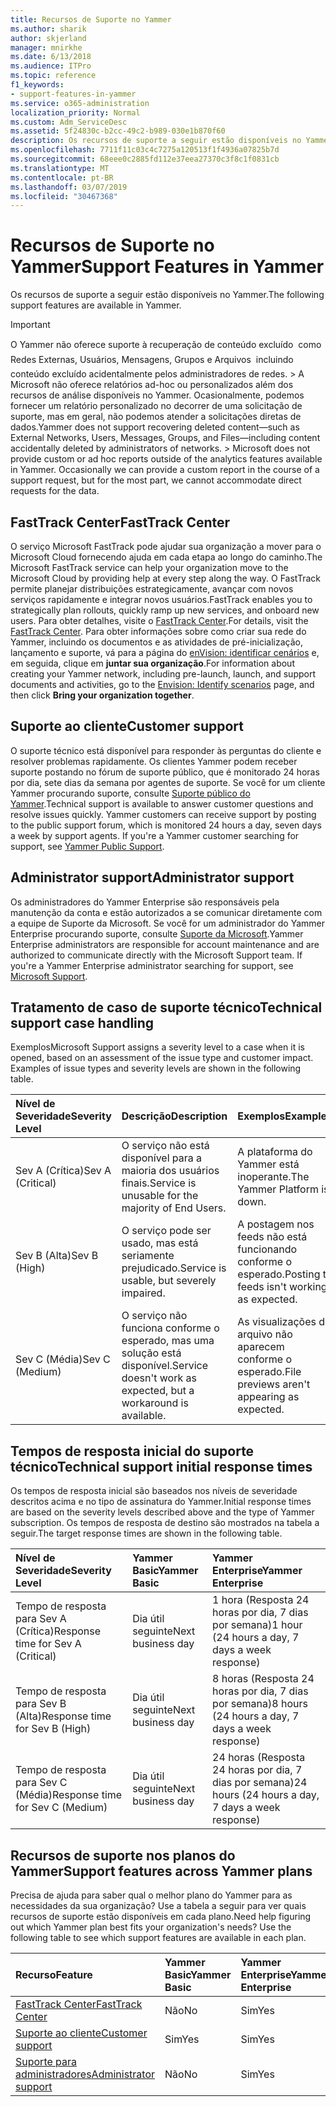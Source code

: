 ```yaml
---
title: Recursos de Suporte no Yammer
ms.author: sharik
author: skjerland
manager: mnirkhe
ms.date: 6/13/2018
ms.audience: ITPro
ms.topic: reference
f1_keywords:
- support-features-in-yammer
ms.service: o365-administration
localization_priority: Normal
ms.custom: Adm_ServiceDesc
ms.assetid: 5f24830c-b2cc-49c2-b989-030e1b870f60
description: Os recursos de suporte a seguir estão disponíveis no Yammer.
ms.openlocfilehash: 7711f11c03c4c7275a120513f1f4936a07825b7d
ms.sourcegitcommit: 68eee0c2885fd112e37eea27370c3f8c1f0831cb
ms.translationtype: MT
ms.contentlocale: pt-BR
ms.lasthandoff: 03/07/2019
ms.locfileid: "30467368"
---
```

# <a name="support-features-in-yammer"></a><span data-ttu-id="7b02e-103">Recursos de Suporte no Yammer</span><span class="sxs-lookup"><span data-stu-id="7b02e-103">Support Features in Yammer</span></span>

<span data-ttu-id="7b02e-104">Os recursos de suporte a seguir estão disponíveis no Yammer.</span><span class="sxs-lookup"><span data-stu-id="7b02e-104">The following support features are available in Yammer.</span></span>
  
> [!IMPORTANT]
> <span data-ttu-id="7b02e-p101">O Yammer não oferece suporte à recuperação de conteúdo excluído  como Redes Externas, Usuários, Mensagens, Grupos e Arquivos  incluindo conteúdo excluído acidentalmente pelos administradores de redes. > A Microsoft não oferece relatórios ad-hoc ou personalizados além dos recursos de análise disponíveis no Yammer. Ocasionalmente, podemos fornecer um relatório personalizado no decorrer de uma solicitação de suporte, mas em geral, não podemos atender a solicitações diretas de dados.</span><span class="sxs-lookup"><span data-stu-id="7b02e-p101">Yammer does not support recovering deleted content—such as External Networks, Users, Messages, Groups, and Files—including content accidentally deleted by administrators of networks. > Microsoft does not provide custom or ad hoc reports outside of the analytics features available in Yammer. Occasionally we can provide a custom report in the course of a support request, but for the most part, we cannot accommodate direct requests for the data.</span></span> 
  
## <a name="fasttrack-center"></a><span data-ttu-id="7b02e-108">FastTrack Center</span><span class="sxs-lookup"><span data-stu-id="7b02e-108">FastTrack Center</span></span>
<span data-ttu-id="7b02e-109"><a name="bkmk_FastTrackCenter"> </a></span><span class="sxs-lookup"><span data-stu-id="7b02e-109"></span></span>

<span data-ttu-id="7b02e-110">O serviço Microsoft FastTrack pode ajudar sua organização a mover para o Microsoft Cloud fornecendo ajuda em cada etapa ao longo do caminho.</span><span class="sxs-lookup"><span data-stu-id="7b02e-110">The Microsoft FastTrack service can help your organization move to the Microsoft Cloud by providing help at every step along the way.</span></span> <span data-ttu-id="7b02e-111">O FastTrack permite planejar distribuições estrategicamente, avançar com novos serviços rapidamente e integrar novos usuários.</span><span class="sxs-lookup"><span data-stu-id="7b02e-111">FastTrack enables you to strategically plan rollouts, quickly ramp up new services, and onboard new users.</span></span> <span data-ttu-id="7b02e-112">Para obter detalhes, visite o [FastTrack Center](https://go.microsoft.com/fwlink/?LinkID=518597&amp;clcid=0x409).</span><span class="sxs-lookup"><span data-stu-id="7b02e-112">For details, visit the [FastTrack Center](https://go.microsoft.com/fwlink/?LinkID=518597&amp;clcid=0x409).</span></span> <span data-ttu-id="7b02e-113">Para obter informações sobre como criar sua rede do Yammer, incluindo os documentos e as atividades de pré-inicialização, lançamento e suporte, vá para a página do [enVision: identificar cenários](https://fasttrack.microsoft.com/office/envision/identify-scenarios) e, em seguida, clique em **juntar sua organização**.</span><span class="sxs-lookup"><span data-stu-id="7b02e-113">For information about creating your Yammer network, including pre-launch, launch, and support documents and activities, go to the [Envision: Identify scenarios](https://fasttrack.microsoft.com/office/envision/identify-scenarios) page, and then click **Bring your organization together**.</span></span>
  
## <a name="customer-support"></a><span data-ttu-id="7b02e-114">Suporte ao cliente</span><span class="sxs-lookup"><span data-stu-id="7b02e-114">Customer support</span></span>
<span data-ttu-id="7b02e-115"><a name="BKMK_Customersupport"> </a></span><span class="sxs-lookup"><span data-stu-id="7b02e-115"></span></span>

<span data-ttu-id="7b02e-p103">O suporte técnico está disponível para responder às perguntas do cliente e resolver problemas rapidamente. Os clientes Yammer podem receber suporte postando no fórum de suporte público, que é monitorado 24 horas por dia, sete dias da semana por agentes de suporte. Se você for um cliente Yammer procurando suporte, consulte [Suporte público do Yammer](https://go.microsoft.com/fwlink/p/?LinkId=330921).</span><span class="sxs-lookup"><span data-stu-id="7b02e-p103">Technical support is available to answer customer questions and resolve issues quickly. Yammer customers can receive support by posting to the public support forum, which is monitored 24 hours a day, seven days a week by support agents. If you're a Yammer customer searching for support, see [Yammer Public Support](https://go.microsoft.com/fwlink/p/?LinkId=330921).</span></span>
  
## <a name="administrator-support"></a><span data-ttu-id="7b02e-119">Administrator support</span><span class="sxs-lookup"><span data-stu-id="7b02e-119">Administrator support</span></span>
<span data-ttu-id="7b02e-120"><a name="BKMK_Administratorsupport"> </a></span><span class="sxs-lookup"><span data-stu-id="7b02e-120"></span></span>

<span data-ttu-id="7b02e-p104">Os administradores do Yammer Enterprise são responsáveis pela manutenção da conta e estão autorizados a se comunicar diretamente com a equipe de Suporte da Microsoft. Se você for um administrador do Yammer Enterprise procurando suporte, consulte [Suporte da Microsoft](https://go.microsoft.com/fwlink/p/?LinkId=330922).</span><span class="sxs-lookup"><span data-stu-id="7b02e-p104">Yammer Enterprise administrators are responsible for account maintenance and are authorized to communicate directly with the Microsoft Support team. If you're a Yammer Enterprise administrator searching for support, see [Microsoft Support](https://go.microsoft.com/fwlink/p/?LinkId=330922).</span></span>
  
## <a name="technical-support-case-handling"></a><span data-ttu-id="7b02e-123">Tratamento de caso de suporte técnico</span><span class="sxs-lookup"><span data-stu-id="7b02e-123">Technical support case handling</span></span>
<span data-ttu-id="7b02e-124"><a name="BKMK_Administratorsupport"> </a></span><span class="sxs-lookup"><span data-stu-id="7b02e-124"></span></span>

<span data-ttu-id="7b02e-p105">Exemplos</span><span class="sxs-lookup"><span data-stu-id="7b02e-p105">Microsoft Support assigns a severity level to a case when it is opened, based on an assessment of the issue type and customer impact. Examples of issue types and severity levels are shown in the following table.</span></span> 
  
|<span data-ttu-id="7b02e-127">**Nível de Severidade**</span><span class="sxs-lookup"><span data-stu-id="7b02e-127">**Severity Level**</span></span>|<span data-ttu-id="7b02e-128">**Descrição**</span><span class="sxs-lookup"><span data-stu-id="7b02e-128">**Description**</span></span>|<span data-ttu-id="7b02e-129">**Exemplos**</span><span class="sxs-lookup"><span data-stu-id="7b02e-129">**Examples**</span></span>|
|:-----|:-----|:-----|
|<span data-ttu-id="7b02e-130">Sev A (Crítica)</span><span class="sxs-lookup"><span data-stu-id="7b02e-130">Sev A (Critical)</span></span>  <br/> |<span data-ttu-id="7b02e-131">O serviço não está disponível para a maioria dos usuários finais.</span><span class="sxs-lookup"><span data-stu-id="7b02e-131">Service is unusable for the majority of End Users.</span></span>  <br/> |<span data-ttu-id="7b02e-132">A plataforma do Yammer está inoperante.</span><span class="sxs-lookup"><span data-stu-id="7b02e-132">The Yammer Platform is down.</span></span>  <br/> |
|<span data-ttu-id="7b02e-133">Sev B (Alta)</span><span class="sxs-lookup"><span data-stu-id="7b02e-133">Sev B (High)</span></span>  <br/> |<span data-ttu-id="7b02e-134">O serviço pode ser usado, mas está seriamente prejudicado.</span><span class="sxs-lookup"><span data-stu-id="7b02e-134">Service is usable, but severely impaired.</span></span>  <br/> |<span data-ttu-id="7b02e-135">A postagem nos feeds não está funcionando conforme o esperado.</span><span class="sxs-lookup"><span data-stu-id="7b02e-135">Posting to feeds isn't working as expected.</span></span>  <br/> |
|<span data-ttu-id="7b02e-136">Sev C (Média)</span><span class="sxs-lookup"><span data-stu-id="7b02e-136">Sev C (Medium)</span></span>  <br/> |<span data-ttu-id="7b02e-137">O serviço não funciona conforme o esperado, mas uma solução está disponível.</span><span class="sxs-lookup"><span data-stu-id="7b02e-137">Service doesn't work as expected, but a workaround is available.</span></span>  <br/> |<span data-ttu-id="7b02e-138">As visualizações do arquivo não aparecem conforme o esperado.</span><span class="sxs-lookup"><span data-stu-id="7b02e-138">File previews aren't appearing as expected.</span></span>  <br/> |
   
## <a name="technical-support-initial-response-times"></a><span data-ttu-id="7b02e-139">Tempos de resposta inicial do suporte técnico</span><span class="sxs-lookup"><span data-stu-id="7b02e-139">Technical support initial response times</span></span>
<span data-ttu-id="7b02e-140"><a name="BKMK_Administratorsupport"> </a></span><span class="sxs-lookup"><span data-stu-id="7b02e-140"></span></span>

<span data-ttu-id="7b02e-141">Os tempos de resposta inicial são baseados nos níveis de severidade descritos acima e no tipo de assinatura do Yammer.</span><span class="sxs-lookup"><span data-stu-id="7b02e-141">Initial response times are based on the severity levels described above and the type of Yammer subscription.</span></span> <span data-ttu-id="7b02e-142">Os tempos de resposta de destino são mostrados na tabela a seguir.</span><span class="sxs-lookup"><span data-stu-id="7b02e-142">The target response times are shown in the following table.</span></span>
  
|<span data-ttu-id="7b02e-143">**Nível de Severidade**</span><span class="sxs-lookup"><span data-stu-id="7b02e-143">**Severity Level**</span></span>|<span data-ttu-id="7b02e-144">**Yammer Basic**</span><span class="sxs-lookup"><span data-stu-id="7b02e-144">**Yammer Basic**</span></span>|<span data-ttu-id="7b02e-145">**Yammer Enterprise**</span><span class="sxs-lookup"><span data-stu-id="7b02e-145">**Yammer Enterprise**</span></span>|
|:-----|:-----|:-----|
|<span data-ttu-id="7b02e-146">Tempo de resposta para Sev A (Crítica)</span><span class="sxs-lookup"><span data-stu-id="7b02e-146">Response time for Sev A (Critical)</span></span>  <br/> |<span data-ttu-id="7b02e-147">Dia útil seguinte</span><span class="sxs-lookup"><span data-stu-id="7b02e-147">Next business day</span></span>  <br/> |<span data-ttu-id="7b02e-148">1 hora (Resposta 24 horas por dia, 7 dias por semana)</span><span class="sxs-lookup"><span data-stu-id="7b02e-148">1 hour (24 hours a day, 7 days a week response)</span></span>  <br/> |
|<span data-ttu-id="7b02e-149">Tempo de resposta para Sev B (Alta)</span><span class="sxs-lookup"><span data-stu-id="7b02e-149">Response time for Sev B (High)</span></span>  <br/> |<span data-ttu-id="7b02e-150">Dia útil seguinte</span><span class="sxs-lookup"><span data-stu-id="7b02e-150">Next business day</span></span>  <br/> |<span data-ttu-id="7b02e-151">8 horas (Resposta 24 horas por dia, 7 dias por semana)</span><span class="sxs-lookup"><span data-stu-id="7b02e-151">8 hours (24 hours a day, 7 days a week response)</span></span>  <br/> |
|<span data-ttu-id="7b02e-152">Tempo de resposta para Sev C (Média)</span><span class="sxs-lookup"><span data-stu-id="7b02e-152">Response time for Sev C (Medium)</span></span>  <br/> |<span data-ttu-id="7b02e-153">Dia útil seguinte</span><span class="sxs-lookup"><span data-stu-id="7b02e-153">Next business day</span></span>  <br/> |<span data-ttu-id="7b02e-154">24 horas (Resposta 24 horas por dia, 7 dias por semana)</span><span class="sxs-lookup"><span data-stu-id="7b02e-154">24 hours (24 hours a day, 7 days a week response)</span></span>  <br/> |
   
## <a name="support-features-across-yammer-plans"></a><span data-ttu-id="7b02e-155">Recursos de suporte nos planos do Yammer</span><span class="sxs-lookup"><span data-stu-id="7b02e-155">Support features across Yammer plans</span></span>
<span data-ttu-id="7b02e-156"><a name="BKMK_Administratorsupport"> </a></span><span class="sxs-lookup"><span data-stu-id="7b02e-156"></span></span>

<span data-ttu-id="7b02e-p107">Precisa de ajuda para saber qual o melhor plano do Yammer para as necessidades da sua organização? Use a tabela a seguir para ver quais recursos de suporte estão disponíveis em cada plano.</span><span class="sxs-lookup"><span data-stu-id="7b02e-p107">Need help figuring out which Yammer plan best fits your organization's needs? Use the following table to see which support features are available in each plan.</span></span>
  
|<span data-ttu-id="7b02e-159">**Recurso**</span><span class="sxs-lookup"><span data-stu-id="7b02e-159">**Feature**</span></span>|<span data-ttu-id="7b02e-160">**Yammer Basic**</span><span class="sxs-lookup"><span data-stu-id="7b02e-160">**Yammer Basic**</span></span>|<span data-ttu-id="7b02e-161">**Yammer Enterprise**</span><span class="sxs-lookup"><span data-stu-id="7b02e-161">**Yammer Enterprise**</span></span>|
|:-----|:-----|:-----|
|[<span data-ttu-id="7b02e-162">FastTrack Center</span><span class="sxs-lookup"><span data-stu-id="7b02e-162">FastTrack Center</span></span>](https://go.microsoft.com/fwlink/?LinkID=518597&amp;clcid=0x409) <br/> |<span data-ttu-id="7b02e-163">Não</span><span class="sxs-lookup"><span data-stu-id="7b02e-163">No</span></span>  <br/> |<span data-ttu-id="7b02e-164">Sim</span><span class="sxs-lookup"><span data-stu-id="7b02e-164">Yes</span></span>  <br/> |
|[<span data-ttu-id="7b02e-165">Suporte ao cliente</span><span class="sxs-lookup"><span data-stu-id="7b02e-165">Customer support</span></span>](support-features-in-yammer.md#customer-support) <br/> |<span data-ttu-id="7b02e-166">Sim</span><span class="sxs-lookup"><span data-stu-id="7b02e-166">Yes</span></span>  <br/> |<span data-ttu-id="7b02e-167">Sim</span><span class="sxs-lookup"><span data-stu-id="7b02e-167">Yes</span></span>  <br/> |
|[<span data-ttu-id="7b02e-168">Suporte para administradores</span><span class="sxs-lookup"><span data-stu-id="7b02e-168">Administrator support</span></span>](support-features-in-yammer.md#administrator-support) <br/> |<span data-ttu-id="7b02e-169">Não</span><span class="sxs-lookup"><span data-stu-id="7b02e-169">No</span></span>  <br/> |<span data-ttu-id="7b02e-170">Sim</span><span class="sxs-lookup"><span data-stu-id="7b02e-170">Yes</span></span>  <br/> |
   

